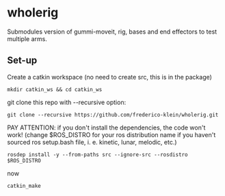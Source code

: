 # wholerig
Submodules version of gummi-moveit, rig, bases and end effectors to test multiple arms.

## Set-up

Create a catkin workspace (no need to create src, this is in the package)

    mkdir catkin_ws && cd catkin_ws

git clone this repo with --recursive option:

    git clone --recursive https://github.com/frederico-klein/wholerig.git

PAY ATTENTION: if you don't install the dependencies, the code won't work! (change $ROS_DISTRO for your ros distribution name if you haven't sourced ros setup.bash file, i. e. kinetic, lunar, melodic, etc.)

    rosdep install -y --from-paths src --ignore-src --rosdistro $ROS_DISTRO

now 

    catkin_make
